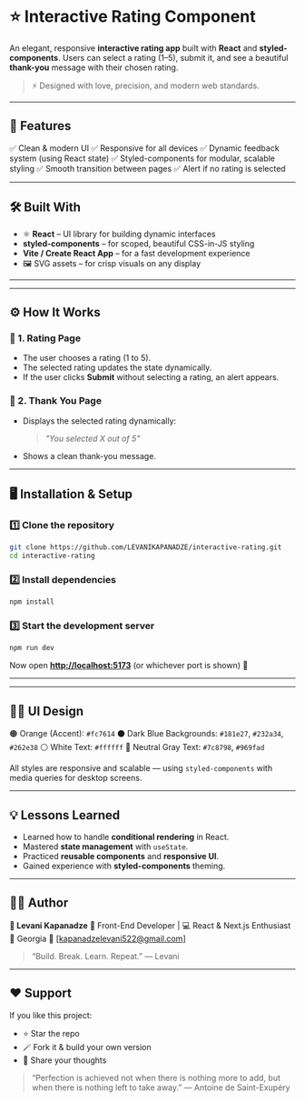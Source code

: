 # ⭐ Interactive Rating Component

An elegant, responsive **interactive rating app** built with **React** and **styled-components**.
Users can select a rating (1–5), submit it, and see a beautiful **thank-you** message with their chosen rating.

> ⚡ Designed with love, precision, and modern web standards.

---

## 🧠 Features

✅ Clean & modern UI
✅ Responsive for all devices
✅ Dynamic feedback system (using React state)
✅ Styled-components for modular, scalable styling
✅ Smooth transition between pages
✅ Alert if no rating is selected

---

## 🛠️ Built With

- ⚛️ **React** – UI library for building dynamic interfaces
- **styled-components** – for scoped, beautiful CSS-in-JS styling
- **Vite / Create React App** – for a fast development experience
- 🖼️ SVG assets – for crisp visuals on any display

---

---

## ⚙️ How It Works

### 🧩 1. Rating Page

- The user chooses a rating (1 to 5).
- The selected rating updates the state dynamically.
- If the user clicks **Submit** without selecting a rating, an alert appears.

### 💬 2. Thank You Page

- Displays the selected rating dynamically:

  > _"You selected X out of 5"_

- Shows a clean thank-you message.

---

## 🖥️ Installation & Setup

### 1️⃣ Clone the repository

```bash
git clone https://github.com/LEVANIKAPANADZE/interactive-rating.git
cd interactive-rating
```

### 2️⃣ Install dependencies

```bash
npm install
```

### 3️⃣ Start the development server

```bash
npm run dev
```

Now open **[http://localhost:5173](http://localhost:5173)** (or whichever port is shown) 🚀

---

---

## 🧑‍🎨 UI Design

🟠 Orange (Accent): `#fc7614`
⚫ Dark Blue Backgrounds: `#181e27`, `#232a34`, `#262e38`
⚪ White Text: `#ffffff`
🩶 Neutral Gray Text: `#7c8798`, `#969fad`

All styles are responsive and scalable — using `styled-components` with media queries for desktop screens.

---

## 💡 Lessons Learned

- Learned how to handle **conditional rendering** in React.
- Mastered **state management** with `useState`.
- Practiced **reusable components** and **responsive UI**.
- Gained experience with **styled-components** theming.

---

## 🧑‍💻 Author

**👤 Levani Kapanadze**
💼 Front-End Developer | 💻 React & Next.js Enthusiast
📍 Georgia
📧 [kapanadzelevani522@gmail.com]

> “Build. Break. Learn. Repeat.” — Levani

---

## ❤️ Support

If you like this project:

- ⭐ Star the repo
- 🪄 Fork it & build your own version
- 💬 Share your thoughts

> “Perfection is achieved not when there is nothing more to add,
> but when there is nothing left to take away.” — Antoine de Saint-Exupéry
